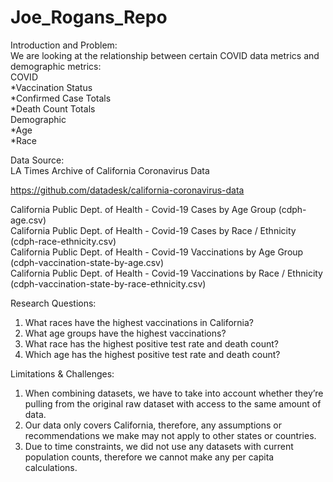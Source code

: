# Joe_Rogans_Repo

Introduction and Problem:<br />
We are looking at the relationship between certain COVID data metrics and demographic metrics: <br />
COVID <br />
  *Vaccination Status <br />
  *Confirmed Case Totals <br />
  *Death Count Totals <br />
Demographic <br />
  *Age <br />
  *Race <br />  
  

Data Source: <br />
LA Times Archive of California Coronavirus Data

https://github.com/datadesk/california-coronavirus-data<br />

California Public Dept. of Health - Covid-19 Cases by Age Group (cdph-age.csv)<br />
California Public Dept. of Health - Covid-19 Cases by Race / Ethnicity (cdph-race-ethnicity.csv)<br />
California Public Dept. of Health - Covid-19 Vaccinations by Age Group (cdph-vaccination-state-by-age.csv)<br />
California Public Dept. of Health - Covid-19 Vaccinations by Race / Ethnicity (cdph-vaccination-state-by-race-ethnicity.csv)<br />


Research Questions:
1. What races have the highest vaccinations in California?
2. What age groups have the highest vaccinations?
3. What race has the highest positive test rate and death count?
4. Which age has the highest positive test rate and death count?


Limitations & Challenges:
1. When combining datasets, we have to take into account whether they’re pulling from the original raw dataset with access to the same amount of data.
2. Our data only covers California, therefore, any assumptions or recommendations we make may not apply to other states or countries. 
3. Due to time constraints, we did not use any datasets with current population counts, therefore we cannot make any per capita calculations.
